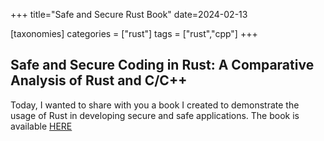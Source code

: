 +++
title="Safe and Secure Rust Book"
date=2024-02-13

[taxonomies]
categories = ["rust"]
tags = ["rust","cpp"]
+++


## Safe and Secure Coding in Rust: A Comparative Analysis of Rust and C/C++
Today, I wanted to share with you a book I created to demonstrate the usage of Rust in developing secure and safe applications.
The book is available [HERE](/other/safe_secure_rust_book/index.html)
